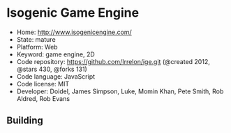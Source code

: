 # Isogenic Game Engine

- Home: http://www.isogenicengine.com/
- State: mature
- Platform: Web
- Keyword: game engine, 2D
- Code repository: https://github.com/Irrelon/ige.git (@created 2012, @stars 430, @forks 131)
- Code language: JavaScript
- Code license: MIT
- Developer: Doidel, James Simpson, Luke, Momin Khan, Pete Smith, Rob Aldred, Rob Evans

## Building
